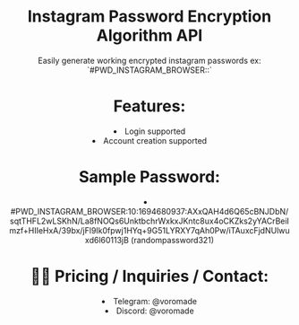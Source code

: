 <h1 align="center">Instagram Password Encryption Algorithm API</h1>

<p align="center">
  Easily generate working encrypted instagram passwords ex: `#PWD_INSTAGRAM_BROWSER:<enc_version>:<encryption_here>`
</p>


<div align="center">
  <h1>Features:</h1>
  <li>Login supported</li>
  <li>Account creation supported</li>
</div>

<div align="center">
  <h1>Sample Password:</h1>
  <li>#PWD_INSTAGRAM_BROWSER:10:1694680937:AXxQAH4d6Q65cBNJDbN/sqtTHFL2wLSKhN/La8fNOQs6UnktbchrWxkxJKntc8ux4oCKZks2yYACrBeiImzf+HIIeHxA/39bx/jFl9Ik0fpwj1HYq+9G51LYRXY7qAh0Pw/iTAuxcFjdNUlwuxd6l60113jB (randompassword321)
</li>
</div>

<div align="center">
  <h1>👨‍💻 Pricing / Inquiries / Contact:</h1>
  <li>Telegram: @voromade</li>
  <li>Discord: @voromade</li>
</div>
